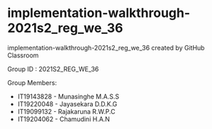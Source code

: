 # implementation-walkthrough-2021s2_reg_we_36
implementation-walkthrough-2021s2_reg_we_36 created by GitHub Classroom

Group ID : 2021S2_REG_WE_36

Group Members:
- IT19143828 - Munasinghe M.A.S.S 
- IT19220048 - Jayasekara D.D.K.G
- IT19099132 - Rajakaruna R.W.P.C
- IT19204062 - Chamudini H.A.N
